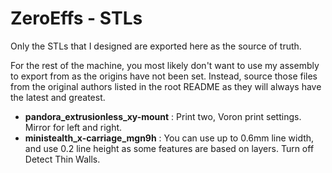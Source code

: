 # ZeroEffs - STLs

Only the STLs that I designed are exported here as the source of truth. 

For the rest of the machine, you most likely don't want to use my assembly to export from as the origins have not been set.  Instead, source those files from the original authors listed in the root README as they will always have the latest and greatest.

- **pandora_extrusionless_xy-mount** : Print two, Voron print settings.  Mirror for left and right.
- **ministealth_x-carriage_mgn9h** : You can use up to 0.6mm line width, and use 0.2 line height as some features are based on layers.  Turn off Detect Thin Walls.